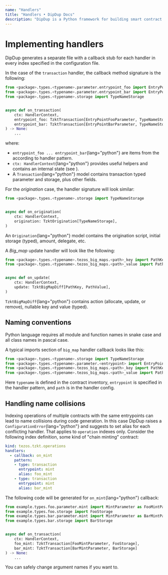 ```yaml
---
name: "Handlers"
title: "Handlers • DipDup Docs"
description: "DipDup is a Python framework for building smart contract indexers. It helps developers focus on business logic instead of writing a boilerplate to store and serve data."
---
```


# Implementing handlers

DipDup generates a separate file with a callback stub for each handler in every index specified in the configuration file.

In the case of the `transaction` handler, the callback method signature is the following:

<!-- FIXME: Includes -->

```python [on_transaction.py]
from <package>.types.<typename>.parameter.entrypoint_foo import EntryPointFooParameter
from <package>.types.<typename>.parameter.entrypoint_bar import EntryPointBarParameter
from <package>.types.<typename>.storage import TypeNameStorage


async def on_transaction(
    ctx: HandlerContext,
    entrypoint_foo: TzktTransaction[EntryPointFooParameter, TypeNameStorage],
    entrypoint_bar: TzktTransaction[EntryPointBarParameter, TypeNameStorage]
) -> None:
    ...
```

where:

* `entrypoint_foo ... entrypoint_bar`{lang="python"} are items from the according to handler pattern.
* `ctx: HandlerContext`{lang="python"} provides useful helpers and contains an internal state (see ).
* A `Transaction`{lang="python"} model contains transaction typed parameter and storage, plus other fields.

For the _origination_ case, the handler signature will look similar:

```python [on_origination.py]
from <package>.types.<typename>.storage import TypeNameStorage


async def on_origination(
    ctx: HandlerContext,
    origination: TzktOrigination[TypeNameStorage],
)
```

An `Origination`{lang="python"} model contains the origination script, initial storage (typed), amount, delegate, etc.

A _Big\_map_ update handler will look like the following:

```python [on_update.py]
from <package>.types.<typename>.tezos_big_maps.<path>_key import PathKey
from <package>.types.<typename>.tezos_big_maps.<path>_value import PathValue


async def on_update(
    ctx: HandlerContext,
    update: TzktBigMapDiff[PathKey, PathValue],
)
```

`TzktBigMapDiff`{lang="python"} contains action (allocate, update, or remove), nullable key and value (typed).

<!--
TODO: Rewrite

> 💡 **TIP**
>
> If you use index templates, your callback methods will be reused for potentially different contract addresses. DipDup checks that all those contracts have the same `typename` and raise an error otherwise.
-->

## Naming conventions

Python language requires all module and function names in snake case and all class names in pascal case.

A typical imports section of `big_map` handler callback looks like this:

```python
from <package>.types.<typename>.storage import TypeNameStorage
from <package>.types.<typename>.parameter.<entrypoint> import EntryPointParameter
from <package>.types.<typename>.tezos_big_maps.<path>_key import PathKey
from <package>.types.<typename>.tezos_big_maps.<path>_value import PathValue
```

Here `typename` is defined in the contract inventory, `entrypoint` is specified in the handler pattern, and `path` is in the handler config.

## Handling name collisions

Indexing operations of multiple contracts with the same entrypoints can lead to name collisions during code generation. In this case DipDup raises a `ConfigurationError`{lang="python"} and suggests to set alias for each conflicting handler. That applies to `operation` indexes only. Consider the following index definition, some kind of "chain minting" contract:

```yaml [dipdup.yaml]
kind: tezos.tzkt.operations
handlers:
  - callback: on_mint
    pattern:
    - type: transaction
      entrypoint: mint
      alias: foo_mint
    - type: transaction
      entrypoint: mint
      alias: bar_mint
```

The following code will be generated for `on_mint`{lang="python"} callback:

```python [on_transaction.py]
from example.types.foo.parameter.mint import MintParameter as FooMintParameter
from example.types.foo.storage import FooStorage
from example.types.bar.parameter.mint import MintParameter as BarMintParameter
from example.types.bar.storage import BarStorage


async def on_transaction(
    ctx: HandlerContext,
    foo_mint: TzktTransaction[FooMintParameter, FooStorage],
    bar_mint: TzktTransaction[BarMintParameter, BarStorage]
) -> None:
    ...
```

You can safely change argument names if you want to.
